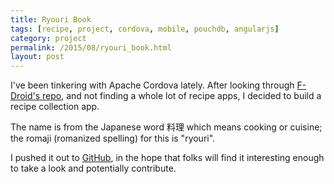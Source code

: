 ```yaml
---
title: Ryouri Book
tags: [recipe, project, cordova, mobile, pouchdb, angularjs]
category: project
permalink: /2015/08/ryouri_book.html
layout: post
---
```

I've been tinkering with Apache Cordova lately. After looking through
[F-Droid's repo](https://f-droid.org), and not finding a whole lot of recipe
apps, I decided to build a recipe collection app.

The name is from the Japanese word 料理 which means cooking or cuisine; the
romaji (romanized spelling) for this is "ryouri".

I pushed it out to [GitHub](https://github.com/kahowell/ryouri_book), in
the hope that folks will find it interesting enough to take a look and
potentially contribute.
